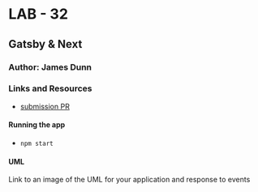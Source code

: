 # LAB - 32  

## Gatsby & Next

### Author: James Dunn

### Links and Resources
* [submission PR](https://github.com/james-401-advanced-javascript/lab-32/pull/1)

#### Running the app
* `npm start`

#### UML
Link to an image of the UML for your application and response to events